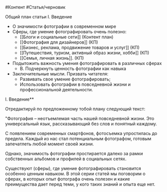 #Контент #Статья/черновик 

Общий план статьи 
I. Введение 
- О значимости фотографии в современном мире 
- Сферы, где умение фотографировать очень полезно: 
	- [[Блоги и социальные сети]] (Контент план)
	- [[Фотография для дизайнеров]] (КП)
	- [[Бизнес, реклама, продвижение товаров и услуг]] (КП)
	- [[Путешествия, туризм, активный образ жизни, хобби]] (КП)
	- [[Семья, личная жизнь]]. (КП)
- Подытожить важность умения фотографировать в различных сферах 
	- B. Подчеркнуть ценность фотографии как навыка 
- Заключительные мысли. Призвать читателя: 
	- Развивать свое умение фотографировать; 
	- Использовать фотографии в повседневной жизни и профессиональной деятельности.


I. Введение**

Отредактируй по предложенному тобой плану следующий текст:

"Фотография – неотъемлемая часть нашей повседневной жизни. Это универсальный язык, рассказывающий без слов и понятный каждому. 

С появлением современных смартфонов, фотосъемка упростилась до предела. Каждый из нас стал потенциальным фотографом, готовым запечатлеть любой момент своей жизни.

Однако, значимость фотографии простирается далеко за рамки собственных альбомов и профилей в социальных сетях.

Существуют (сферы), где умение фотографировать становится особенно ценным навыком. В этой серии статей мы поговорим о сферах, в которых опыт фотографа очень полезен и какие преимущества дает перед теми, у кого таких знаний и опыта еще нет.

